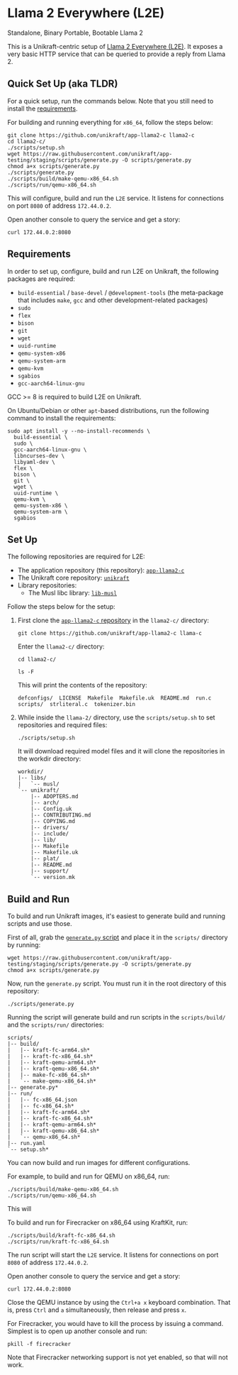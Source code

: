# Llama 2 Everywhere (L2E)

Standalone, Binary Portable, Bootable Llama 2

This is a Unikraft-centric setup of [Llama 2 Everywhere (L2E)](https://github.com/trholding/llama2.c).
It exposes a very basic HTTP service that can be queried to provide a reply from Llama 2.

## Quick Set Up (aka TLDR)

For a quick setup, run the commands below.
Note that you still need to install the [requirements](#requirements).

For building and running everything for `x86_64`, follow the steps below:

```console
git clone https://github.com/unikraft/app-llama2-c llama2-c
cd llama2-c/
./scripts/setup.sh
wget https://raw.githubusercontent.com/unikraft/app-testing/staging/scripts/generate.py -O scripts/generate.py
chmod a+x scripts/generate.py
./scripts/generate.py
./scripts/build/make-qemu-x86_64.sh
./scripts/run/qemu-x86_64.sh
```

This will configure, build and run the `L2E` service.
It listens for connections on port `8080` of address `172.44.0.2`.

Open another console to query the service and get a story:

```console
curl 172.44.0.2:8080
```

## Requirements

In order to set up, configure, build and run L2E on Unikraft, the following packages are required:

* `build-essential` / `base-devel` / `@development-tools` (the meta-package that includes `make`, `gcc` and other development-related packages)
* `sudo`
* `flex`
* `bison`
* `git`
* `wget`
* `uuid-runtime`
* `qemu-system-x86`
* `qemu-system-arm`
* `qemu-kvm`
* `sgabios`
* `gcc-aarch64-linux-gnu`

GCC >= 8 is required to build L2E on Unikraft.

On Ubuntu/Debian or other `apt`-based distributions, run the following command to install the requirements:

```console
sudo apt install -y --no-install-recommends \
  build-essential \
  sudo \
  gcc-aarch64-linux-gnu \
  libncurses-dev \
  libyaml-dev \
  flex \
  bison \
  git \
  wget \
  uuid-runtime \
  qemu-kvm \
  qemu-system-x86 \
  qemu-system-arm \
  sgabios
```

## Set Up

The following repositories are required for L2E:

* The application repository (this repository): [`app-llama2-c`](https://github.com/unikraft/app-llama2-c)
* The Unikraft core repository: [`unikraft`](https://github.com/unikraft/unikraft)
* Library repositories:
  * The Musl libc library: [`lib-musl`](https://github.com/unikraft/lib-musl)

Follow the steps below for the setup:

  1. First clone the [`app-llama2-c` repository](https://github.com/unikraft/app-llama2-c) in the `llama2-c/` directory:

     ```console
     git clone https://github.com/unikraft/app-llama2-c llama-c
     ```

     Enter the `llama2-c/` directory:

     ```console
     cd llama2-c/

     ls -F
     ```

     This will print the contents of the repository:

     ```text
     defconfigs/  LICENSE  Makefile  Makefile.uk  README.md  run.c  scripts/  strliteral.c  tokenizer.bin
     ```

  1. While inside the `llama-2/` directory, use the `scripts/setup.sh` to set repositories and required files:

     ```console
     ./scripts/setup.sh
     ```

     It will download required model files and it will clone the repositories in the workdir directory:

     ```text
     workdir/
     |-- libs/
     |   `-- musl/
     `-- unikraft/
         |-- ADOPTERS.md
         |-- arch/
         |-- Config.uk
         |-- CONTRIBUTING.md
         |-- COPYING.md
         |-- drivers/
         |-- include/
         |-- lib/
         |-- Makefile
         |-- Makefile.uk
         |-- plat/
         |-- README.md
         |-- support/
         `-- version.mk
     ```

## Build and Run

To build and run Unikraft images, it's easiest to generate build and running scripts and use those.

First of all, grab the [`generate.py` script](https://github.com/unikraft/app-testing/blob/staging/scripts/generate.py) and place it in the `scripts/` directory by running:

```console
wget https://raw.githubusercontent.com/unikraft/app-testing/staging/scripts/generate.py -O scripts/generate.py
chmod a+x scripts/generate.py
```

Now, run the `generate.py` script.
You must run it in the root directory of this repository:

```console
./scripts/generate.py
```

Running the script will generate build and run scripts in the `scripts/build/` and the `scripts/run/` directories:

```text
scripts/
|-- build/
|   |-- kraft-fc-arm64.sh*
|   |-- kraft-fc-x86_64.sh*
|   |-- kraft-qemu-arm64.sh*
|   |-- kraft-qemu-x86_64.sh*
|   |-- make-fc-x86_64.sh*
|   `-- make-qemu-x86_64.sh*
|-- generate.py*
|-- run/
|   |-- fc-x86_64.json
|   |-- fc-x86_64.sh*
|   |-- kraft-fc-arm64.sh*
|   |-- kraft-fc-x86_64.sh*
|   |-- kraft-qemu-arm64.sh*
|   |-- kraft-qemu-x86_64.sh*
|   `-- qemu-x86_64.sh*
|-- run.yaml
`-- setup.sh*
```

You can now build and run images for different configurations.

For example, to build and run for QEMU on x86_64, run:

```console
./scripts/build/make-qemu-x86_64.sh
./scripts/run/qemu-x86_64.sh
```

This will 

To build and run for Firecracker on x86_64 using KraftKit, run:

```console
./scripts/build/kraft-fc-x86_64.sh
./scripts/run/kraft-fc-x86_64.sh
```

The run script will start the `L2E` service.
It listens for connections on port `8080` of address `172.44.0.2`.

Open another console to query the service and get a story:

```console
curl 172.44.0.2:8080
```

Close the QEMU instance by using the `Ctrl+a x` keyboard combination.
That is, press `Ctrl` and `a` simultaneously, then release and press `x`.

For Firecracker, you would have to kill the process by issuing a command.
Simplest is to open up another console and run:

```console
pkill -f firecracker
```

Note that Firecracker networking support is not yet enabled, so that will not work.
